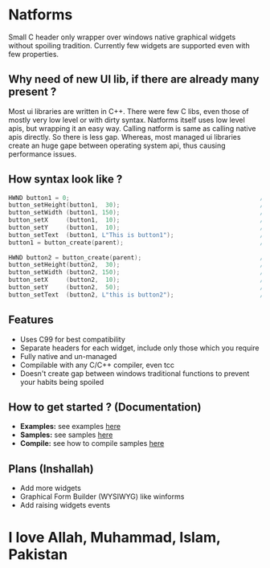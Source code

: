# Natforms
Small C header only wrapper over windows native graphical widgets without spoiling tradition. Currently few widgets are supported even with few properties. 

## Why need of new UI lib, if there are already many present ?
Most ui libraries are written in C++. There were few C libs, even those of mostly very low level or with dirty syntax. Natforms itself uses low level apis, but wrapping it an easy way. Calling natform is same as calling native apis directly. So there is less gap. Whereas, most managed ui libraries create an huge gape between operating system api, thus causing performance issues.  
## How syntax look like ?
```c
HWND button1 = 0;                                                     //declare variable named b1 with type HWND. Remember: 0 or Null or nullptr, all are same
button_setHeight(button1,  30);                                       //set height of button named b1 as 30px
button_setWidth (button1, 150);                                       //set width of button named b1 as 150px
button_setX     (button1,  10);                                       //set X asix of button named b1 as 10px
button_setY     (button1,  10);                                       //set X asix of button named b1 as 10px
button_setText  (button1, L"This is button1");                        //set text of button named b1 as "This is button1"
button1 = button_create(parent);                                      //show button named b1 and insert its window to b2 variable
                      
HWND button2 = button_create(parent);                                 //show button named b1 and insert its window to b2 variable
button_setHeight(button2,  30);                                       //set height of button named b1 as 30px
button_setWidth (button2, 150);                                       //set width of button named b1 as 150px
button_setX     (button2,  10);                                       //set X asix of button named b1 as 10px
button_setY     (button2,  50);                                       //set X asix of button named b1 as 50px
button_setText  (button2, L"this is button2");                        //set text of button named b1 as "and this is button2"
```

## Features
- Uses C99 for best compatibility
- Separate headers for each widget, include only those which you require
- Fully native and un-managed
- Compilable with any C/C++ compiler, even tcc
- Doesn't create gap between windows traditional functions to prevent your habits being spoiled 

## How to get started ? (Documentation)
- **Examples:** see examples [here](examples)
- **Samples:** see samples [here](doc)
- **Compile:** see how to compile samples [here](build.bat)

## Plans (Inshallah)
- Add more widgets
- Graphical Form Builder (WYSIWYG) like winforms
- Add raising widgets events

# I love Allah, Muhammad, Islam, Pakistan
